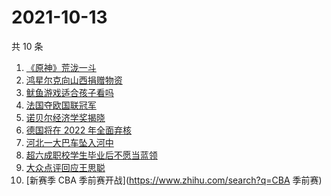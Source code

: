 # 2021-10-13

共 10 条

<!-- BEGIN -->
<!-- 最后更新时间 Wed Oct 13 2021 00:08:51 GMT+0800 (China Standard Time) -->

1. [《原神》荒泷一斗](https://www.zhihu.com/search?q=原神)
1. [鸿星尔克向山西捐赠物资](https://www.zhihu.com/search?q=鸿星尔克)
1. [鱿鱼游戏适合孩子看吗](https://www.zhihu.com/search?q=鱿鱼游戏)
1. [法国夺欧国联冠军](https://www.zhihu.com/search?q=欧国联)
1. [诺贝尔经济学奖揭晓](https://www.zhihu.com/search?q=诺贝尔经济学奖)
1. [德国将在 2022 年全面弃核](https://www.zhihu.com/search?q=德国弃核)
1. [河北一大巴车坠入河中](https://www.zhihu.com/search?q=大巴车坠河)
1. [超六成职校学生毕业后不愿当蓝领](https://www.zhihu.com/search?q=职校毕业生)
1. [大众点评回应王思聪](https://www.zhihu.com/search?q=大众点评)
1. [新赛季 CBA 季前赛开战](https://www.zhihu.com/search?q=CBA 季前赛)

<!-- END -->
